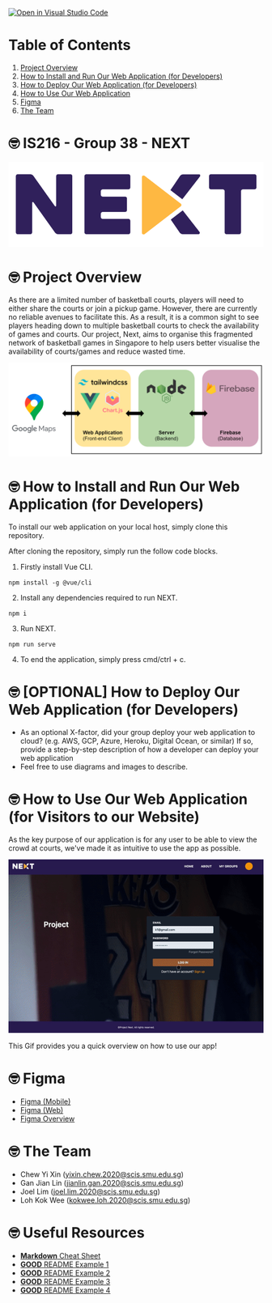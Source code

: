[![Open in Visual Studio Code](https://classroom.github.com/assets/open-in-vscode-f059dc9a6f8d3a56e377f745f24479a46679e63a5d9fe6f495e02850cd0d8118.svg)](https://classroom.github.com/online_ide?assignment_repo_id=453407&assignment_repo_type=GroupAssignmentRepo)

# Table of Contents
1. [ Project Overview ](#overview)
2. [ How to Install and Run Our Web Application (for Developers) ](#installation)
3. [ How to Deploy Our Web Application (for Developers) ](#deployment)
4. [ How to Use Our Web Application ](#visitors)
5. [ Figma ](#figma)
6. [ The Team ](#team)

<a id="top"></a>
# 🤓 IS216 - Group 38 - NEXT
![Next Logo](nextlogo3.png)

<a id="overview"></a>
# 🤓 Project Overview #
As there are a limited number of basketball courts, players will need to either share the courts or join a pickup game. However, there are currently no reliable avenues to facilitate this. As a result, it is a common sight to see players heading down to multiple basketball courts to check the availability of games and courts. Our project, Next, aims to organise this fragmented network of basketball games in Singapore to help users better visualise the availability of courts/games and reduce wasted time.


![Architecture Diagram](solution.png)

<a id="installation"></a>
# 🤓 How to Install and Run Our Web Application (for Developers) ##
To install our web application on your local host, simply clone this repository.

After cloning the repository, simply run the follow code blocks.
1. Firstly install Vue CLI.
```
npm install -g @vue/cli
```
2. Install any dependencies required to run NEXT.
```
npm i
```
3. Run NEXT.
```
npm run serve
```
4. To end the application, simply press cmd/ctrl + c.


<a id="deployment"></a>
# 🤓 [OPTIONAL] How to Deploy Our Web Application (for Developers) ##
* As an optional X-factor, did your group deploy your web application to cloud? (e.g. AWS, GCP, Azure, Heroku, Digital Ocean, or similar) If so, provide a step-by-step description of how a developer can deploy your web application
* Feel free to use diagrams and images to describe.


<a id="visitors"></a>
# 🤓 How to Use Our Web Application (for Visitors to our Website) ##
As the key purpose of our application is for any user to be able to view the crowd at courts, we've made it as intuitive to use the app as possible. 

![image description](./READMEassets/walkthrough.gif)

This Gif provides you a quick overview on how to use our app!



<a id="figma"></a>
# 🤓 Figma ##
<!-- * FEEL FREE to **add more things** into this **README** -->
* [Figma (Mobile)](https://www.figma.com/proto/O5EaYzT19cAZYyO9pd1L1d/NEXT?page-id=113%3A41&node-id=266%3A76&viewport=241%2C48%2C0.17&scaling=scale-down&starting-point-node-id=266%3A76&show-proto-sidebar=1)
* [Figma (Web)](https://www.figma.com/proto/O5EaYzT19cAZYyO9pd1L1d/NEXT?page-id=113%3A41&node-id=339%3A1375&viewport=241%2C48%2C0.17&scaling=scale-down&starting-point-node-id=339%3A1375&show-proto-sidebar=1)
* [Figma Overview](https://www.figma.com/file/O5EaYzT19cAZYyO9pd1L1d/NEXT?node-id=113%3A41)


<!-- ## 🤓 Architecture Diagram ##
* To be updated
![Architecture Diagram](solution.png) -->


<a id="team"></a>
# 🤓 The Team ##
* Chew Yi Xin (yixin.chew.2020@scis.smu.edu.sg)
* Gan Jian Lin (jianlin.gan.2020@scis.smu.edu.sg)
* Joel Lim (joel.lim.2020@scis.smu.edu.sg)
* Loh Kok Wee (kokwee.loh.2020@scis.smu.edu.sg)


# 🤓 Useful Resources ##
* [**Markdown** Cheat Sheet](https://www.markdownguide.org/cheat-sheet/)
* [**GOOD** README Example 1](https://github.com/testing-library/cypress-testing-library)
* [**GOOD** README Example 2](https://github.com/typeorm/typeorm)
* [**GOOD** README Example 3](https://github.com/amark/gun)
* [**GOOD** README Example 4](https://github.com/google/leveldb)
